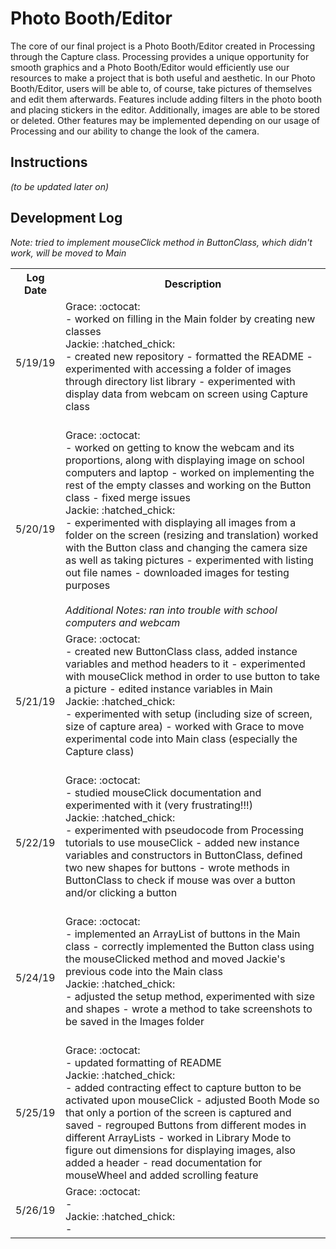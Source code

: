 # Photo Booth/Editor

The core of our final project is a Photo Booth/Editor created in Processing through the Capture class. Processing provides a unique opportunity for smooth graphics and a Photo Booth/Editor would efficiently use our resources to make a project that is both useful and aesthetic. In our Photo Booth/Editor, users will be able to, of course, take pictures of themselves and edit them afterwards. Features include adding filters in the photo booth and placing stickers in the editor. Additionally, images are able to be stored or deleted. Other features may be implemented depending on our usage of Processing and our ability to change the look of the camera.

## Instructions

<i>(to be updated later on)</i>

## Development Log
<table>
  <th>Log Date</th>
  <th>Description</th>
  <tr>
    <td>5/19/19</td>
    <td>
    Grace: :octocat:
    <br>
      - worked on filling in the Main folder by creating new classes
    <br>
    Jackie: :hatched_chick:
    <br>
      - created new repository 
      - formatted the README
      - experimented with accessing a folder of images through directory list library 
      - experimented with display data from webcam on screen using Capture class
    <br><br>
    </td>
  </tr>
  <tr>
    <td>5/20/19</td>
    <td>
    Grace: :octocat:
    <br>
      - worked on getting to know the webcam and its proportions, along with displaying image on school computers and laptop
      - worked on implementing the rest of the empty classes and working on the Button class
      - fixed merge issues 
    <br>
    Jackie: :hatched_chick:
    <br>
      - experimented with displaying all images from a folder on the screen (resizing and translation)
      worked with the Button class and changing the camera size as well as taking pictures
      - experimented with listing out file names 
      - downloaded images for testing purposes
    <br><br>
      <i> Additional Notes: ran into trouble with school computers and webcam</i>
    </td>
  </tr>
  <tr>
    <td>5/21/19</td>
    <td>
    Grace: :octocat:
    <br>
      - created new ButtonClass class, added instance variables and method headers to it 
      - experimented with mouseClick method in order to use button to take a picture 
      - edited instance variables in Main 
    <br>
    Jackie: :hatched_chick:
    <br>
      - experimented with setup (including size of screen, size of capture area)
      - worked with Grace to move experimental code into Main class (especially the Capture class) 
    <br><br>
    </td>
    <i>Note: tried to implement mouseClick method in ButtonClass, which didn't work, will be moved to Main</i>
  </tr>
  <tr>
    <td>5/22/19</td>
    <td>
    Grace: :octocat:
    <br>
      - studied mouseClick documentation and experimented with it (very frustrating!!!)
    <br>
    Jackie: :hatched_chick:
    <br>
      - experimented with pseudocode from Processing tutorials to use mouseClick 
      - added new instance variables and constructors in ButtonClass, defined two new shapes for buttons 
      - wrote methods in ButtonClass to check if mouse was over a button and/or clicking a button
    <br><br>
    </td>
  </tr>
  <tr>
    <td>5/24/19</td>
    <td>
    Grace: :octocat:
    <br>
      - implemented an ArrayList of buttons in the Main class 
      - correctly implemented the Button class using the mouseClicked method and moved Jackie's previous code into the Main class
    <br>
    Jackie: :hatched_chick:
    <br>
      - adjusted the setup method, experimented with size and shapes 
      - wrote a method to take screenshots to be saved in the Images folder
    <br><br>
    </td>
  </tr>
  <tr>
    <td>5/25/19</td>
    <td>
    Grace: :octocat:
    <br> 
      - updated formatting of README
    <br>
    Jackie: :hatched_chick:
    <br>
      - added contracting effect to capture button to be activated upon mouseClick 
      - adjusted Booth Mode so that only a portion of the screen is captured and saved
      - regrouped Buttons from different modes in different ArrayLists 
      - worked in Library Mode to figure out dimensions for displaying images, also added a header
      - read documentation for mouseWheel and added scrolling feature
    </td>
  </tr>
  <tr>
    <td>5/26/19</td>
    <td>
    Grace: :octocat:
    <br>
      - 
    <br>
    Jackie: :hatched_chick:
    <br>
      - 
    </td>
  </tr>
